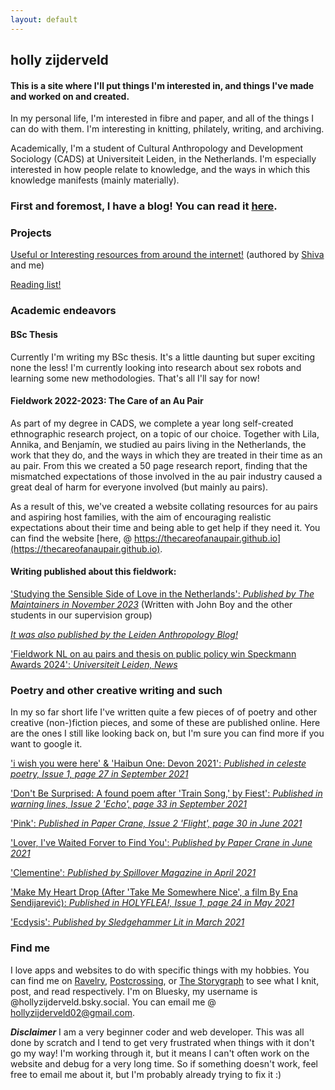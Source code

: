 ```yaml
---
layout: default
---
```

## holly zijderveld
#### This is a site where I'll put things I'm interested in, and things I've made and worked on and created. 

In my personal life, I'm interested in fibre and paper, and all of the things I can do with them. I'm interesting in knitting, philately, writing, and archiving.

Academically, I'm a student of Cultural Anthropology and Development Sociology (CADS) at Universiteit Leiden, in the Netherlands. I'm especially interested in how people relate to knowledge, and the ways in which this knowledge manifests (mainly materially).

### First and foremost, I have a blog! You can read it [here](https://hollyz1jderveld.github.io/blog/contents).

### Projects
[Useful or Interesting resources from around the internet!](https://gl0bsec.github.io/fun_websites.html) (authored by [Shiva](https://gl0bsec.github.io/) and me)

[Reading list!](https://hollyz1jderveld.github.io/websites/reading-list)

### Academic endeavors

#### BSc Thesis
Currently I'm writing my BSc thesis. It's a little daunting but super exciting none the less! I'm currently looking into research about sex robots and learning some new methodologies. That's all I'll say for now!

#### Fieldwork 2022-2023: The Care of an Au Pair
As part of my degree in CADS, we complete a year long self-created ethnographic research project, on a topic of our choice. Together with Lila, Annika, and Benjamín, we studied au pairs living in the Netherlands, the work that they do, and the ways in which they are treated in their time as an au pair. From this we created a 50 page research report, finding that the mismatched expectations of those involved in the au pair industry caused a great deal of harm for everyone involved (but mainly au pairs). 

As a result of this, we've created a website collating resources for au pairs and aspiring host families, with the aim of encouraging realistic expectations about their time and being able to get help if they need it. You can find the website [here, @ https://thecareofanaupair.github.io](https://thecareofanaupair.github.io).
#### Writing published about this fieldwork:
['Studying the Sensible Side of Love in the Netherlands': *Published by The Maintainers in November 2023*](https://themaintainers.org/studying-the-sensible-side-of-love-in-the-netherlands/) (Written with John Boy and the other students in our supervision group)

*[It was also published by the Leiden Anthropology Blog!](https://www.leidenanthropologyblog.nl/articles/studying-the-sensible-side-of-love-in-the-netherlands)*

['Fieldwork NL on au pairs and thesis on public policy win Speckmann Awards 2024': *Universiteit Leiden, News*](https://www.universiteitleiden.nl/en/news/2024/03/fieldwork-nl-on-au-pairs-and-thesis-on-public-policy-win-speckmann-awards-2024)

### Poetry and other creative writing and such
In my so far short life I've written quite a few pieces of of poetry and other creative (non-)fiction pieces, and some of these are published online. Here are the ones I still like looking back on, but I'm sure you can find more if you want to google it. 

['i wish you were here' & 'Haibun One: Devon 2021': *Published in celeste poetry, Issue 1, page 27 in September 2021*](https://celestitepoetry.wixsite.com/journal/issues)

['Don't Be Surprised: A found poem after 'Train Song,' by Fiest': *Published in warning lines, Issue 2 'Echo', page 33 in September 2021*](https://www.warninglines.com/_files/ugd/f808f7_e036a27294e4412b96ecc98522eebbc1.pdf)

['Pink': *Published in Paper Crane, Issue 2 'Flight', page 30 in June 2021*](https://www.calameo.com/read/0066295039cc17c27046b?authid=CCXTNUkrflKT)

['Lover, I've Waited Forver to Find You': *Published by Paper Crane in June 2021*](https://www.papercranejournal.com/lover-ive-waited-forever-to-find-you-zijderveld.html)

['Clementine': *Published by Spillover Magazine in April 2021*](https://spillovermagazine.wordpress.com/2021/05/01/clementine/)

['Make My Heart Drop (After 'Take Me Somewhere Nice', a film By Ena Sendijarević): *Published in HOLYFLEA!, Issue 1, page 24 in May 2021*](https://holyflea.files.wordpress.com/2021/04/holyflea-issue-one.pdf)

['Ecdysis': *Published by Sledgehammer Lit in March 2021*](https://www.sledgehammerlit.com/post/ecdysis-by-holly-zijderveld)

### Find me
I love apps and websites to do with specific things with my hobbies. You can find me on [Ravelry](https://www.ravelry.com/people/Midnight4225), [Postcrossing](https://www.postcrossing.com/user/Midnight4225), or [The Storygraph](https://app.thestorygraph.com/profile/hollyzijderveld) to see what I knit, post, and read respectively. I'm on Bluesky, my username is @hollyzijderveld.bsky.social. You can email me @ [hollyzijderveld02@gmail.com](mailto:hollyzijderveld02@gmail.com). 

***Disclaimer*** I am a very beginner coder and web developer. This was all done by scratch and I tend to get very frustrated when things with it don't go my way! I'm working through it, but it means I can't often work on the website and debug for a very long time. So if something doesn't work, feel free to email me about it, but I'm probably already trying to fix it :)


